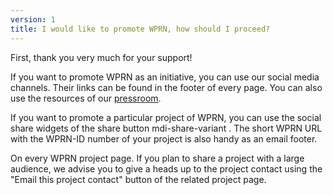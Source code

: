 ```yaml
---
version: 1
title: I would like to promote WPRN, how should I proceed?
---
```


First, thank you very much for your support!

If you want to promote WPRN as an initiative, you can use our social media channels. Their links can be found in the footer of every page. You can also use the resources of our [pressroom](https://wprn.org/press_room).

If you want to promote a particular project of WPRN, you can use the social share widgets of the share button <v-avatar color="primary" size="24"><v-icon dark small> mdi-share-variant </v-icon> </v-avatar>. The short WPRN URL with the WPRN-ID number of your project is also handy as an email footer.

On every WPRN project page. If you plan to share a project with a large audience, we advise you to give a heads up to the project contact using the "Email this project contact" button of the related project page.
